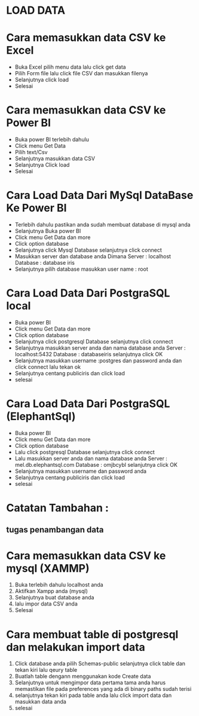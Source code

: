 # LOAD DATA
# Cara memasukkan data CSV ke Excel

- Buka Excel pilih menu data lalu click get data
- Pilih Form file lalu click file CSV dan masukkan filenya
- Selanjutnya click load
- Selesai

# Cara memasukkan data CSV ke Power BI

- Buka power BI terlebih dahulu
- Click menu Get Data
- Pilih text/Csv 
- Selanjutnya masukkan data CSV 
- Selanjutnya Click load
- Selesai

# Cara  Load Data Dari MySql DataBase Ke Power BI
- Terlebih dahulu pastikan anda sudah membuat database di mysql anda
- Selanjutnya Buka power BI
- Click menu Get Data dan more
- Click option database 
- Selanjutnya click Mysql Database selanjutnya click connect
- Masukkan server dan database anda 
  Dimana Server : localhost 
  Database : database iris
- Selanjutnya pilih database 
  masukkan user name : root

# Cara Load Data Dari PostgraSQL local

- Buka power BI
- Click menu Get Data dan more
- Click option database 
- Selanjutnya click postgresql Database selanjutnya click connect
- Selanjutnya masukkan server anda dan nama database anda
  Server : localhost:5432
  Database : databaseiris
  selanjutnya click OK
- Selanjutnya masukkan username :postgres dan password anda dan click connect lalu tekan ok
- Selanjutnya centang publiciris dan click load
- selesai

# Cara Load Data Dari PostgraSQL (ElephantSql)
- Buka power BI
- Click menu Get Data dan more
- Click option database 
- Lalu click postgresql Database selanjutnya click connect
- Lalu masukkan server anda dan nama database anda
  Server : mel.db.elephantsql.com
  Database : omjbcybl
  selanjutnya click OK
- Selanjutnya masukkan username dan password anda 
- Selanjutnya centang publiciris dan click load
- selesai

# Catatan Tambahan :
##  tugas penambangan data

# Cara memasukkan data CSV ke mysql (XAMMP)
1. Buka terlebih dahulu localhost anda 
2. Aktifkan Xampp anda (mysql)
3. Selanjutnya buat database anda
4. lalu impor data CSV anda 
5. Selesai

# Cara membuat table di postgresql dan melakukan import data
1. Click database anda pilih Schemas-public selanjutnya click table dan tekan kiri lalu qeury table 
2. Buatlah table dengann menggunakan kode Create data 
3. Selanjutnya untuk mengimpor data pertama tama anda harus memastikan file pada preferences yang ada di binary paths sudah terisi 
4. selanjutnya tekan kiri pada table anda lalu click import data dan masukkan data anda
5. selesai

